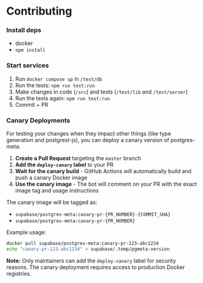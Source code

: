 # Contributing

### Install deps

- docker
- `npm install`

### Start services

1. Run `docker compose up` in `/test/db`
2. Run the tests: `npm run test:run`
3. Make changes in code (`/src`) and tests (`/test/lib` and `/test/server`)
4. Run the tests again: `npm run test:run`
5. Commit + PR

### Canary Deployments

For testing your changes when they impact other things (like type generation and postgrest-js), you can deploy a canary version of postgres-meta:

1. **Create a Pull Request** targeting the `master` branch
2. **Add the `deploy-canary` label** to your PR
3. **Wait for the canary build** - GitHub Actions will automatically build and push a canary Docker image
4. **Use the canary image** - The bot will comment on your PR with the exact image tag and usage instructions

The canary image will be tagged as:

- `supabase/postgres-meta:canary-pr-{PR_NUMBER}-{COMMIT_SHA}`
- `supabase/postgres-meta:canary-pr-{PR_NUMBER}`

Example usage:

```bash
docker pull supabase/postgres-meta:canary-pr-123-abc1234
echo "canary-pr-123-abc1234" > supabase/.temp/pgmeta-version
```

**Note:** Only maintainers can add the `deploy-canary` label for security reasons. The canary deployment requires access to production Docker registries.
